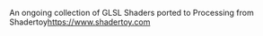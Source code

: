 An ongoing collection of GLSL Shaders ported to Processing from Shadertoy<https://www.shadertoy.com>